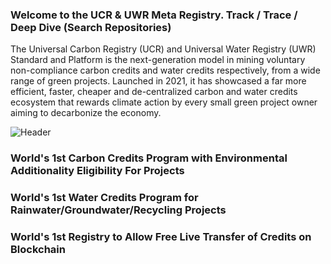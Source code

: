 ### Welcome to the UCR & UWR Meta Registry.  Track / Trace / Deep Dive (Search Repositories)
The Universal Carbon Registry (UCR) and Universal Water Registry (UWR) Standard and Platform is the next-generation model in mining voluntary non-compliance carbon credits and water credits respectively, from a wide range of green projects. Launched in 2021, it has showcased a far more efficient, faster, cheaper and de-centralized carbon and water credits ecosystem that rewards climate action by every small green project owner aiming to decarbonize the economy.

![Header](./[github-header-imagenew])

### World's 1st Carbon Credits Program with Environmental Additionality Eligibility For Projects
### World's 1st Water Credits Program for Rainwater/Groundwater/Recycling Projects
### World's 1st Registry to Allow Free Live Transfer of Credits on Blockchain 

<!--
**ucarbonregistry/ucarbonregistry** is a ✨ _special_ ✨ repository because its `README.md` (this file) appears on your GitHub profile.

Here are some ideas to get you started:

- 🔭 I’m currently working on ...
- 🌱 I’m currently learning ...
- 👯 I’m looking to collaborate on ...
- 🤔 I’m looking for help with ...
- 💬 Ask me about ...
- 📫 How to reach me: ...
- 😄 Pronouns: ...
- ⚡ Fun fact: ...
-->
